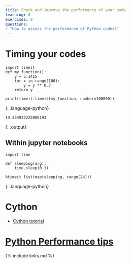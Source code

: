 ```yaml
---
title: Check and improve the performance of your code
teaching: 0
exercises: 0
questions:
- "How to assess the performance of Python codes?"
---
```


# Timing your codes

~~~
import timeit
def my_function():
    y = 3.1415
    for x in range(100):
        y = y ** 0.7
    return y

print(timeit.timeit(my_function, number=100000))
~~~
{: .language-python}

~~~
14.254935225006193
~~~
{: .output}

## Within jupyter notebooks

~~~
import time

def sleeping(arg):
    time.sleep(0.1)

%timeit list(map(sleeping, range(24)))
~~~
{: .language-python}


# Cython

- [Cython tutorial](https://github.com/kwmsmith/scipy-2017-cython-tutorial)

# [Python Performance tips](https://nyu-cds.github.io/python-performance-tips/)

{% include links.md %}
